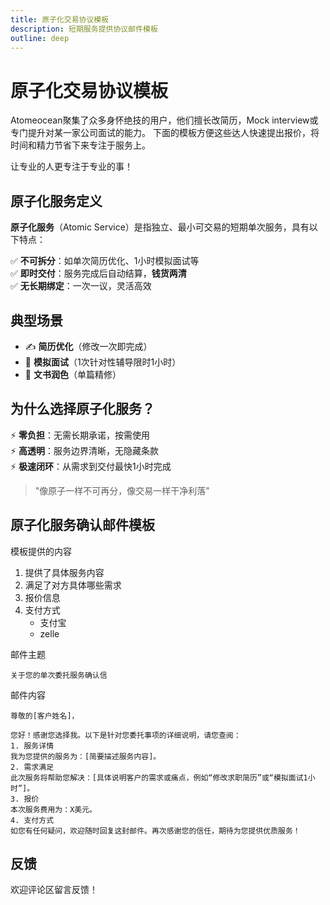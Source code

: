 ```yaml
---
title: 原子化交易协议模板
description: 短期服务提供协议邮件模板
outline: deep
---
```

# 原子化交易协议模板

Atomeocean聚集了众多身怀绝技的用户，他们擅长改简历，Mock interview或专门提升对某一家公司面试的能力。
下面的模板方便这些达人快速提出报价，将时间和精力节省下来专注于服务上。

让专业的人更专注于专业的事！

## 原子化服务定义
**原子化服务**（Atomic Service）是指独立、最小可交易的短期单次服务，具有以下特点：

✅ **不可拆分**：如单次简历优化、1小时模拟面试等  
✅ **即时交付**：服务完成后自动结算，**钱货两清**  
✅ **无长期绑定**：一次一议，灵活高效  

## 典型场景
- ✍️ **简历优化**（修改一次即完成）
- 🎤 **模拟面试**（1次针对性辅导限时1小时）
- 📝 **文书润色**（单篇精修）

## 为什么选择原子化服务？
⚡ **零负担**：无需长期承诺，按需使用  
⚡ **高透明**：服务边界清晰，无隐藏条款  
⚡ **极速闭环**：从需求到交付最快1小时完成  

> "像原子一样不可再分，像交易一样干净利落"

## 原子化服务确认邮件模板


模板提供的内容
1. 提供了具体服务内容
2. 满足了对方具体哪些需求
3. 报价信息
4. 支付方式
   - 支付宝
   - zelle


邮件主题
```text
关于您的单次委托服务确认信
```

邮件内容
```text
尊敬的[客户姓名]，

您好！感谢您选择我。以下是针对您委托事项的详细说明，请您查阅：
1. 服务详情
我为您提供的服务为：[简要描述服务内容]。
2. 需求满足
此次服务将帮助您解决：[具体说明客户的需求或痛点，例如“修改求职简历”或“模拟面试1小时”]。
3. 报价
本次服务费用为：X美元。
4. 支付方式
如您有任何疑问，欢迎随时回复这封邮件。再次感谢您的信任，期待为您提供优质服务！
```



## 反馈
欢迎评论区留言反馈！
